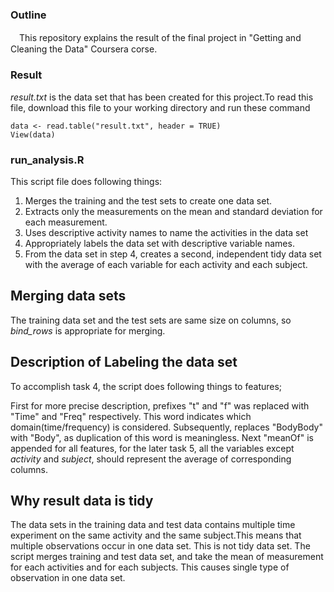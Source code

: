 ### Outline
　This repository explains the result of the final project in "Getting and Cleaning the Data" Coursera corse.
### Result
 *result.txt* is the data set that has been created for this project.To read this file, download this file to your
 working directory and run these command
 ```
 data <- read.table("result.txt", header = TRUE)
 View(data)
```

### run_analysis.R
 This script file does following things:

1. Merges the training and the test sets to create one data set.
2. Extracts only the measurements on the mean and standard deviation for each measurement.
3. Uses descriptive activity names to name the activities in the data set
4. Appropriately labels the data set with descriptive variable names.
5. From the data set in step 4, creates a second, independent tidy data set with the average of each variable for each activity and each subject.

## Merging data sets
The training data set and the test sets are same size on columns, so *bind_rows* is appropriate for merging.

## Description of Labeling the data set
To accomplish task 4, the script does following things to features;

First for more precise description, prefixes "t" and "f"
was replaced with "Time" and "Freq" respectively. This word indicates which domain(time/frequency) is considered. Subsequently, replaces "BodyBody" with "Body", as duplication of this word is meaningless. Next "meanOf" is appended for all features, for the later task 5, all the variables except *activity* and *subject*, should represent
the average of corresponding columns.

## Why result data is tidy
The data sets in the training data and test data contains multiple time experiment on the same activity and the same subject.This means that multiple observations occur in one data set. This is not tidy data set.
The script merges training and test data set, and take the mean of measurement for each activities and for each subjects. This causes single type of observation in one data set.
